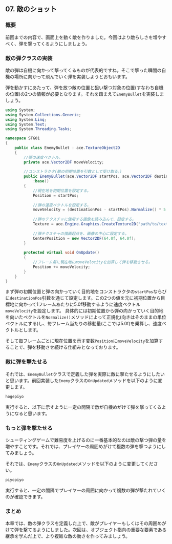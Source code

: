 ## 07. 敵のショット

### 概要

前回までの内容で、画面上を動く敵を作りました。今回はより敵らしさを増やすべく、弾を撃ってくるようにしましょう。

### 敵の弾クラスの実装

敵の弾は自機に向かって撃ってくるものが代表的ですね。そこで撃った瞬間の自機の場所に向かって飛んでいく弾を実装しようとおもいます。

弾を動かすにあたって、弾を放つ敵の位置と狙い撃つ対象の位置(すなわち自機の位置)の2つの情報が必要となります。それを踏まえて```EnemyBullet```を実装しましょう。


```C#
using System;
using System.Collections.Generic;
using System.Linq;
using System.Text;
using System.Threading.Tasks;

namespace STG01
{
	public class EnemyBullet : ace.TextureObject2D
	{
		//弾の速度ベクトル。
		private ace.Vector2DF moveVelocity;
		
		//コンストラクタ(敵の初期位置を引数として受け取る。)
		public EnemyBullet(ace.Vector2DF startPos, ace.Vector2DF destinationPos)
			:base()
		{
			//現在地を初期位置を設定する。
			Position = startPos;
			
			//弾の速度ベクトルを設定する。
			moveVelocity = (destinationPos - startPos).Normalize() * 5.0f;
			
			//弾のテクスチャに使用する画像を読み込んで、設定する。
			Texture = ace.Engine.Graphics.CreateTexture2D("path/to/texture");
			
			//弾テクスチャの描画起点を、画像の中心に設定する。
			CenterPosition = new Vector2DF(64.0f, 64.0f);
		}
		
		protected virtual void OnUpdate()
		{
			//フレーム毎に現在地にmoveVelocityを加算して弾を移動させる。
			Position += moveVelocity;
		}
	}
}
```

まず弾の初期位置と弾の向かっていく目的地をコンストラクタの```startPos```ならびに```destinationPos```引数を通じて設定します。この2つの値を元に初期位置から目標地に向かって1フレームあたりに5.0f移動するように速度ベクトル```moveVelocity```を設定します。
具体的には初期位置から弾の向かっていく目的地を向いたベクトルを```Normalize()```メソッドによって正規化(向きはそのままの単位ベクトルにする)し、毎フレーム当たりの移動量(ここでは5.0f)を乗算し、速度ベクトルとします。

そして毎フレームごとに現在位置を示す変数```Position```に```moveVelocity```を加算することで、弾を移動させ続ける仕組みとなっております。

### 敵に弾を撃たせる

それでは、```EnemyBullet```クラスで定義した弾を実際に敵に撃たせるようにしたいと思います。前回実装した```Enemy```クラスの```OnUpdated```メソッドを以下のように変更します。

```C#
hogepiyo
```

実行すると、以下に示すように一定の間隔で敵が自機めがけて弾を撃ってくるようになると思います。

### もっと弾を撃たせる
シューティングゲームで難易度を上げるのに一番基本的なのは敵の撃つ弾の量を増やすことです。それでは、プレイヤーの周囲めがけて複数の弾を撃つようにしてみましょう。

それでは、```Enemy```クラスの```OnUpdated```メソッドを以下のように変更してください。

```C#
piyopiyo
```

実行すると、一定の間隔でプレイヤーの周囲に向かって複数の弾が撃たれていくのが確認できます。

### まとめ

本章では、敵の弾クラスを定義した上で、敵がプレイヤーもしくはその周囲めがけて弾を撃てるようにしました。次回は、オブジェクト指向の重要な要素である継承を学んだ上で、より複雑な敵の動きを作ってみましょう。

